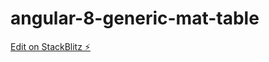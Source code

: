 # angular-8-generic-mat-table

[Edit on StackBlitz ⚡️](https://stackblitz.com/edit/angular-8-generic-mat-table)